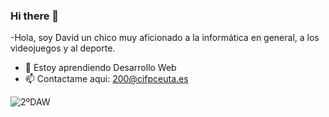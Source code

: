 ### Hi there 👋

-Hola, soy David un chico muy aficionado a la informática en general, a los videojuegos y al deporte.
- 🌱 Estoy aprendiendo Desarrollo Web
- 📫 Contactame aqui: 200@cifpceuta.es


![2ºDAW](https://github.com/stars/davidCIFP01/lists/2%C2%BAdaw)
